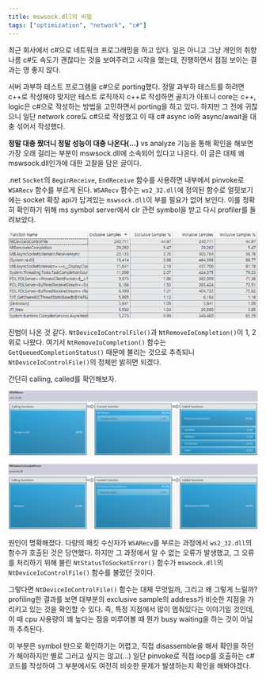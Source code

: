 ```yaml
---
title: mswsock.dll의 비밀
tags: ["optimization", "network", "c#"]
---
```


최근 회사에서 c#으로 네트워크 프로그래밍을 하고 있다. 일은 아니고 그냥 개인의 취향
나름 c#도 속도가 괜찮다는 것을 보여주려고 시작을 했는데, 진행하면서 점점 보이는 결과는 영 좋지 않다.

서버 과부하 테스트 프로그램을 c#으로 porting했다. 정말 과부하 테스트를 하려면 c++로 작성해야 맞지만 테스트 로직까지 c++로 작성하면 골치가 아프니 core는 c++, logic은 c#으로 작성하는 방법을 고민하면서 porting을 하고 있다. 하지만 그 전에 귀찮으니 일단 network core도 c#으로 작성했고 이 때 c# async io와 async/await을 대충 섞어서 작성했다.

**정말 대충 짰더니 정말 성능이 대충 나온다(...)**
vs analyze 기능을 통해 확인을 해보면 가장 오래 걸리는 부분이 mswsock.dll에 소속되어 있다고 나온다. 이 글은 대체 왜 mswsock.dll인가에 대한 고찰을 담은 글이다.

.net `Socket`의 `BeginReceive`, `EndReceive` 함수를 사용하면 내부에서 pinvoke로 `WSARecv` 함수를 부르게 된다. `WSARecv` 함수는 `ws2_32.dll`에 정의된 함수로 얼핏보기에는 socket 확장 api가 담겨있는 `mswsock.dll`이 부를 필요가 없어 보인다. 이를 정확히 확인하기 위해 ms symbol server에서 clr 관련 symbol을 받고 다시 profiler를 돌려보았다.

![functions](images/mswsock_secret_functions.png)

진범이 나온 것 같다. `NtDeviceIoControlFile()`과 `NtRemoveIoCompletion()`이 1, 2위로 나왔다. 여기서 `NtRemoveIoCompletion()` 함수는 `GetQueuedCompletionStatus()` 때문에 불리는 것으로 추측되니 `NtDeviceIoControlFile()`의 정체만 밝히면 되겠다.

간단히 calling, called를 확인해보자.

![ws2_32.dll](images/mswsock_secret_ws2_32_dll.png)

![mswsock.dll](images/mswsock_secret_mswsock_dll.png)

원인이 명확해졌다.
다량의 패킷 수신자가 `WSARecv`를 부르는 과정에서 `ws2_32.dll`의 함수가 호출된 것은 당연했다. 하지만 그 과정에서 알 수 없는 오류가 발생했고, 그 오류를 처리하기 위해 불린 `NtStatusToSocketError()` 함수가 `mswsock.dll`의 `NtDeviceIoControlFile()` 함수를 불렀던 것이다.

그렇다면 `NtDeviceIoControlFile()` 함수는 대체 무엇일까, 그리고 왜 그렇게 느릴까?
profiling한 결과를 보면 대부분의 exclusive sample의 address가 비슷한 지점을 가리키고 있는 것을 확인할 수 있다. 즉, 특정 지점에서 많이 멈춰있다는 이야기일 것인데, 이 때 cpu 사용량이 꽤 높다는 점을 미루어볼 때 뭔가 busy waiting을 하는 것이 아닐까 추측된다.

이 부분은 symbol 만으로 확인하기는 어렵고, 직접 disassemble을 해서 확인을 하던가 해야하지만 별로 그러고 싶지는 않고(...) 일단 pinvoke로 직접 iocp를 호출하는 c# 코드를 작성하여 그 부분에서도 여전히 비슷한 문제가 발생하는지 확인을 해봐야겠다.
